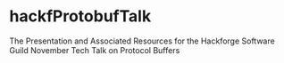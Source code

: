 # hackfProtobufTalk
The Presentation and Associated Resources for the Hackforge Software Guild November Tech Talk on Protocol Buffers
